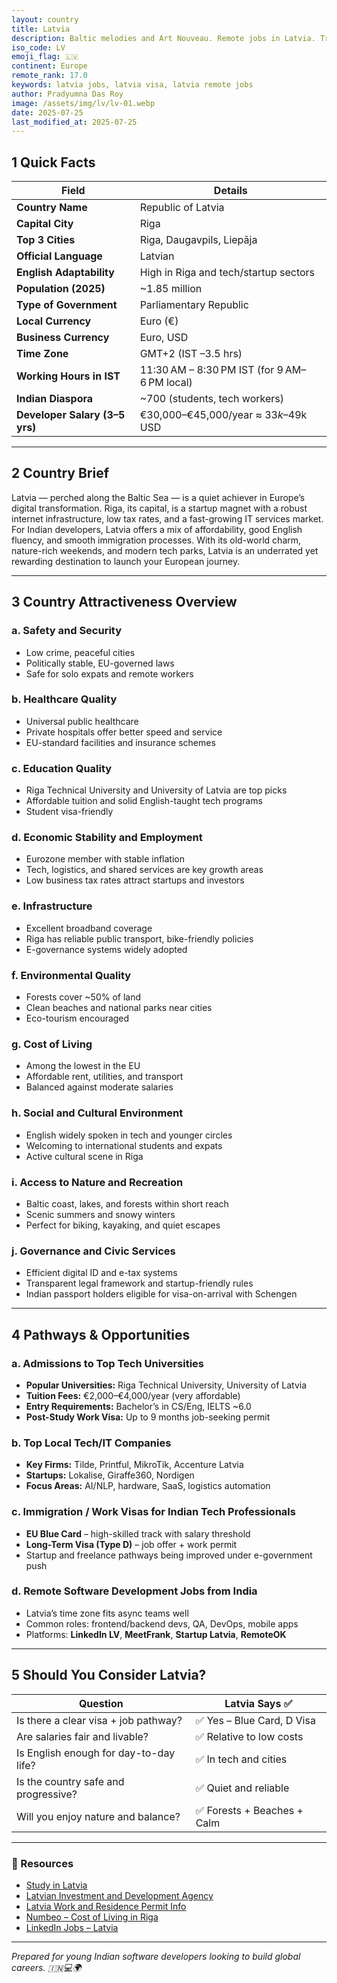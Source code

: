 ```yaml
---
layout: country
title: Latvia
description: Baltic melodies and Art Nouveau. Remote jobs in Latvia. Trilp AI curated info. Indians in Latvia.
iso_code: LV
emoji_flag: 🇱🇻
continent: Europe
remote_rank: 17.0
keywords: latvia jobs, latvia visa, latvia remote jobs
author: Pradyumna Das Roy
image: /assets/img/lv/lv-01.webp
date: 2025-07-25
last_modified_at: 2025-07-25
---
```


## 1 Quick Facts

| Field                          | Details                                      |
| ------------------------------ | -------------------------------------------- |
| **Country Name**               | Republic of Latvia                           |
| **Capital City**               | Riga                                         |
| **Top 3 Cities**               | Riga, Daugavpils, Liepāja                    |
| **Official Language**          | Latvian                                      |
| **English Adaptability**       | High in Riga and tech/startup sectors        |
| **Population (2025)**          | ~1.85 million                                |
| **Type of Government**         | Parliamentary Republic                       |
| **Local Currency**             | Euro (€)                                     |
| **Business Currency**          | Euro, USD                                    |
| **Time Zone**                  | GMT+2 (IST –3.5 hrs)                         |
| **Working Hours in IST**       | 11:30 AM – 8:30 PM IST (for 9 AM–6 PM local) |
| **Indian Diaspora**            | ~700 (students, tech workers)                |
| **Developer Salary (3–5 yrs)** | €30,000–€45,000/year ≈ $33k–$49k USD         |

---

## 2 Country Brief

Latvia — perched along the Baltic Sea — is a quiet achiever in Europe’s digital transformation. Riga, its capital, is a startup magnet with a robust internet infrastructure, low tax rates, and a fast-growing IT services market. For Indian developers, Latvia offers a mix of affordability, good English fluency, and smooth immigration processes. With its old-world charm, nature-rich weekends, and modern tech parks, Latvia is an underrated yet rewarding destination to launch your European journey.

---

## 3 Country Attractiveness Overview

### a. Safety and Security

- Low crime, peaceful cities
- Politically stable, EU-governed laws
- Safe for solo expats and remote workers

### b. Healthcare Quality

- Universal public healthcare
- Private hospitals offer better speed and service
- EU-standard facilities and insurance schemes

### c. Education Quality

- Riga Technical University and University of Latvia are top picks
- Affordable tuition and solid English-taught tech programs
- Student visa-friendly

### d. Economic Stability and Employment

- Eurozone member with stable inflation
- Tech, logistics, and shared services are key growth areas
- Low business tax rates attract startups and investors

### e. Infrastructure

- Excellent broadband coverage
- Riga has reliable public transport, bike-friendly policies
- E-governance systems widely adopted

### f. Environmental Quality

- Forests cover ~50% of land
- Clean beaches and national parks near cities
- Eco-tourism encouraged

### g. Cost of Living

- Among the lowest in the EU
- Affordable rent, utilities, and transport
- Balanced against moderate salaries

### h. Social and Cultural Environment

- English widely spoken in tech and younger circles
- Welcoming to international students and expats
- Active cultural scene in Riga

### i. Access to Nature and Recreation

- Baltic coast, lakes, and forests within short reach
- Scenic summers and snowy winters
- Perfect for biking, kayaking, and quiet escapes

### j. Governance and Civic Services

- Efficient digital ID and e-tax systems
- Transparent legal framework and startup-friendly rules
- Indian passport holders eligible for visa-on-arrival with Schengen

---

## 4 Pathways & Opportunities

### a. Admissions to Top Tech Universities

- **Popular Universities:** Riga Technical University, University of Latvia
- **Tuition Fees:** €2,000–€4,000/year (very affordable)
- **Entry Requirements:** Bachelor’s in CS/Eng, IELTS ~6.0
- **Post-Study Work Visa:** Up to 9 months job-seeking permit

### b. Top Local Tech/IT Companies

- **Key Firms:** Tilde, Printful, MikroTik, Accenture Latvia
- **Startups:** Lokalise, Giraffe360, Nordigen
- **Focus Areas:** AI/NLP, hardware, SaaS, logistics automation

### c. Immigration / Work Visas for Indian Tech Professionals

- **EU Blue Card** – high-skilled track with salary threshold
- **Long-Term Visa (Type D)** – job offer + work permit
- Startup and freelance pathways being improved under e-government push

### d. Remote Software Development Jobs from India

- Latvia’s time zone fits async teams well
- Common roles: frontend/backend devs, QA, DevOps, mobile apps
- Platforms: **LinkedIn LV**, **MeetFrank**, **Startup Latvia**, **RemoteOK**

---

## 5 Should You Consider Latvia?

| Question                               | Latvia Says ✅              |
| -------------------------------------- | --------------------------- |
| Is there a clear visa + job pathway?   | ✅ Yes – Blue Card, D Visa  |
| Are salaries fair and livable?         | ✅ Relative to low costs    |
| Is English enough for day-to-day life? | ✅ In tech and cities       |
| Is the country safe and progressive?   | ✅ Quiet and reliable       |
| Will you enjoy nature and balance?     | ✅ Forests + Beaches + Calm |

---

### 🔗 Resources

- [Study in Latvia](https://studyinlatvia.lv/)
- [Latvian Investment and Development Agency](https://www.liaa.gov.lv/en)
- [Latvia Work and Residence Permit Info](https://www.pmlp.gov.lv/)
- [Numbeo – Cost of Living in Riga](https://www.numbeo.com/cost-of-living/in/Riga)
- [LinkedIn Jobs – Latvia](https://www.linkedin.com/jobs/search/?location=Latvia)

---

_Prepared for young Indian software developers looking to build global careers. 🇮🇳💻🌍_
